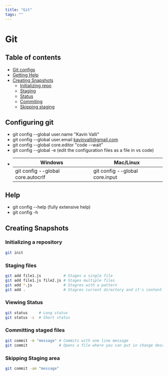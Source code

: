 ```yaml
---
title: "Git"
tags: ""
---
```


# Git

## Table of contents

-   [Git configs](#configuring-git)
-   [Getting Help](#help)
-   [Creating Snapshots](#creating-snapshots)
    -   [Initializing repo](#initializing-a-repository)
    -   [Staging](#staging-files)
    -   [Status](#viewing-status)
    -   [Commiting](#committing-staged-files)
    -   [Skipping staging](#skipping-staging-area)

## Configuring git

-   git config --global user.name "Kavin Valli"
-   git config --global user.email [kavinvalli@gmail.com](mailto:kavinvalli@gmail.com)
-   git config --global core.editor "code --wait"
-   git config --global -e (edit the configuration files as a file in vs code)
-   | Windows                           | Mac/Linux                      |
    | --------------------------------- | ------------------------------ |
    | git config --global core.autocrlf | git config --global core.input |

## Help

-   git config --help (fully extensive help)
-   git config  -h

## Creating Snapshots

### Initializing a repository

```sh
git init
```

### Staging files

```sh
git add file1.js          # Stages a single file
git add file1.js file2.js # Stages multiple files
git add *.js              # Stagres with a pattern
git add .                 # Stagres current directory and it's content
```

### Viewing Status

```sh
git status     # Long status
git status -s  # Short status
```

### Committing staged files

```sh
git commit -m "message" # Commits with one line message
git commit              # Opens a file where you can put in change description
```

### Skipping Staging area

```sh
git commit -am "message"
```
